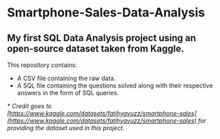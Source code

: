 # Smartphone-Sales-Data-Analysis
## My first SQL Data Analysis project using an open-source dataset taken from Kaggle.
This repository contains:
- A CSV file containing the raw data.
- A SQL file containing the questions solved along with their respective answers in the form of SQL queries.

_* Credit goes to [https://www.kaggle.com/datasets/fatihyavuzz/smartphone-sales](https://www.kaggle.com/datasets/fatihyavuzz/smartphone-sales) for providing the dataset used in this project._
